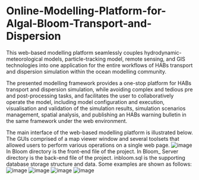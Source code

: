 # Online-Modelling-Platform-for-Algal-Bloom-Transport-and-Dispersion
This web-based modelling platform seamlessly couples hydrodynamic-meteorological models, particle-tracking model, remote sensing, and GIS technologies into one application for the entire workflows of HABs transport and dispersion simulation within the ocean modelling community.

The presented modelling framework provides a one-stop platform for HABs transport and dispersion simulation, while avoiding complex and tedious pre and post-processing tasks, and facilitates the user to collaboratively operate the model, including model configuration and execution, visualisation and validation of the simulation results, simulation scenarios management, spatial analysis, and publishing an HABs warning bulletin in the same framework under the web environment. 

The main interface of the web-based modelling platform is illustrated below. The GUIs comprised of a map viewer window and several toolsets that allowed users to perform various operations on a single web page. 
![image](https://user-images.githubusercontent.com/67643968/144553004-dd13095c-1bbf-4713-8430-e621ebb75eca.png)
In Bloom directory is the front-end file of the project.
In Bloom_ Server directory is the back-end file of the project.
inbloom.sql is the supporting database storage structure and data.
Some examples are shown as follows:
![image](https://user-images.githubusercontent.com/67643968/144251482-4bf42591-c34d-4a37-b7fc-37816408dafc.png)
![image](https://user-images.githubusercontent.com/67643968/144251519-49172d56-b1f2-4d8c-a41a-5a23e1295190.png)
![image](https://user-images.githubusercontent.com/67643968/144251558-105ffd05-861e-4a4a-a289-a324356d5ccb.png)
![image](https://user-images.githubusercontent.com/67643968/144251571-f04a08e5-e893-4807-913f-31c7145067e2.png)
